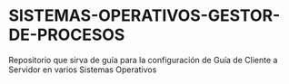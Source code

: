 # SISTEMAS-OPERATIVOS-GESTOR-DE-PROCESOS
Repositorio que sirva de guía para la configuración de Guía de Cliente a Servidor en varios Sistemas Operativos
